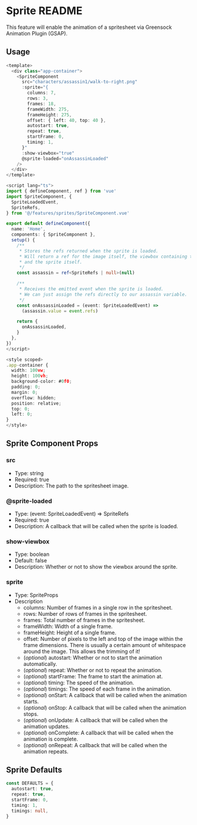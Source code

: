# Sprite README

This feature will enable the animation of a spritesheet via Greensock Animation Plugin (GSAP).

## Usage

```typescript
<template>
  <div class="app-container">
    <SpriteComponent
      src="characters/assassin1/walk-to-right.png"
      :sprite="{
        columns: 7,
        rows: 3,
        frames: 18,
        frameWidth: 275,
        frameHeight: 275,
        offset: { left: 40, top: 40 },
        autostart: true,
        repeat: true,
        startFrame: 0,
        timing: 1,
      }"
      :show-viewbox="true"
      @sprite-loaded="onAssassinLoaded"
    />
  </div>
</template>

<script lang="ts">
import { defineComponent, ref } from 'vue'
import SpriteComponent, {
  SpriteLoadedEvent,
  SpriteRefs,
} from '@/features/sprites/SpriteComponent.vue'

export default defineComponent({
  name: 'Home',
  components: { SpriteComponent },
  setup() {
    /** 
     * Stores the refs returned when the sprite is loaded. 
     * Will return a ref for the image itself, the viewbox containing the image,
     * and the sprite itself.
     */
    const assassin = ref<SpriteRefs | null>(null)

    /** 
     * Receives the emitted event when the sprite is loaded. 
     * We can just assign the refs directly to our assassin variable.
     */
    const onAssassinLoaded = (event: SpriteLoadedEvent) =>
      (assassin.value = event.refs)

    return {
      onAssassinLoaded,
    }
  },
})
</script>

<style scoped>
.app-container {
  width: 100vw;
  height: 100vh;
  background-color: #0f0;
  padding: 0;
  margin: 0;
  overflow: hidden;
  position: relative;
  top: 0;
  left: 0;
}
</style>
```

## Sprite Component Props

### src

- Type: string
- Required: true
- Description: The path to the spritesheet image.

### @sprite-loaded

- Type: (event: SpriteLoadedEvent) => SpriteRefs
- Required: true
- Description: A callback that will be called when the sprite is loaded.

### show-viewbox

- Type: boolean
- Default: false
- Description: Whether or not to show the viewbox around the sprite.

### sprite

- Type: SpriteProps
- Description
  - columns: Number of frames in a single row in the spritesheet.
  - rows: Number of rows of frames in the spritesheet.
  - frames: Total number of frames in the spritesheet.
  - frameWidth: Width of a single frame.
  - frameHeight: Height of a single frame.
  - offset: Number of pixels to the left and top of the image within the frame dimensions. There is usually a certain amount of whitespace around the image. This allows the trimming of it!
  - (_optional_) autostart:  Whether or not to start the animation automatically.
  - (_optional_) repeat: Whether or not to repeat the animation.
  - (_optional_) startFrame: The frame to start the animation at.
  - (_optional_) timing: The speed of the animation.
  - (_optional_) timings: The speed of each frame in the animation.
  - (_optional_) onStart: A callback that will be called when the animation starts.
  - (_optional_) onStop: A callback that will be called when the animation stops.
  - (_optional_) onUpdate: A callback that will be called when the animation updates.
  - (_optional_) onComplete: A callback that will be called when the animation is complete.
  - (_optional_) onRepeat: A callback that will be called when the animation repeats.

## Sprite Defaults

```typescript
const DEFAULTS = {
  autostart: true,
  repeat: true,
  startFrame: 0,
  timing: 1,
  timings: null,
}
```
